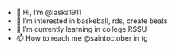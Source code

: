 - 👋 Hi, I’m @laska1911
- 👀 I’m interested in baskeball, rds, create beats
- 🌱 I’m currently learning in college RSSU
- 📫 How to reach me @saintoctober in tg

<!---
laska1911/laska1911 is a ✨ special ✨ repository because its `README.md` (this file) appears on your GitHub profile.
You can click the Preview link to take a look at your changes.
--->
